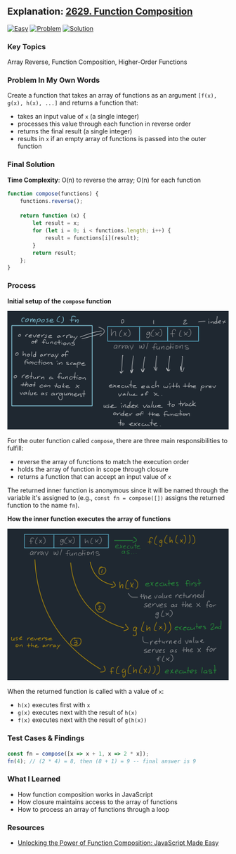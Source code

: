 ## Explanation: [2629. Function Composition](https://leetcode.com/problems/function-composition/description/)

[![Easy](https://img.shields.io/badge/Difficulty:%20Easy-4eb247)](https://leetcode.com/problemset/?difficulty=EASY)
[![Problem](https://img.shields.io/badge/Problem%20Details-grey)](./README.md)
[![Solution](https://img.shields.io/badge/Solution:%20JavaScript-F7DF1E)](./solution.js)

### Key Topics

Array Reverse, Function Composition, Higher-Order Functions

### Problem In My Own Words

Create a function that takes an array of functions as an argument `[f(x), g(x), h(x), ...]` and returns a function that:

- takes an input value of `x` (a single integer)
- processes this value through each function in reverse order
- returns the final result (a single integer)
- results in `x` if an empty array of functions is passed into the outer function

### Final Solution

**Time Complexity**: O(n) to reverse the array; O(n) for each function

```js
function compose(functions) {
	functions.reverse();

	return function (x) {
		let result = x;
		for (let i = 0; i < functions.length; i++) {
			result = functions[i](result);
		}
		return result;
	};
}
```

### Process

**Initial setup of the `compose` function**

![](./images/compose-outer-function.jpg)

For the outer function called `compose`, there are three main responsibilities to fulfill:

- reverse the array of functions to match the execution order
- holds the array of function in scope through closure
- returns a function that can accept an input value of `x`

The returned inner function is anonymous since it will be named through the variable it's assigned to (e.g., `const fn = compose([])` assigns the returned function to the name `fn`).

**How the inner function executes the array of functions**

![](./images/function-composition.jpg)

When the returned function is called with a value of `x`:

- `h(x)` executes first with `x`
- `g(x)` executes next with the result of `h(x)`
- `f(x)` executes next with the result of `g(h(x))`

### Test Cases & Findings

```js
const fn = compose([x => x + 1, x => 2 * x]);
fn(4); // (2 * 4) = 8, then (8 + 1) = 9 -- final answer is 9
```

### What I Learned

- How function composition works in JavaScript
- How closure maintains access to the array of functions
- How to process an array of functions through a loop

### Resources

- [Unlocking the Power of Function Composition: JavaScript Made Easy](https://dev.to/chintanonweb/unlocking-the-power-of-function-composition-javascript-made-easy-4g59)
